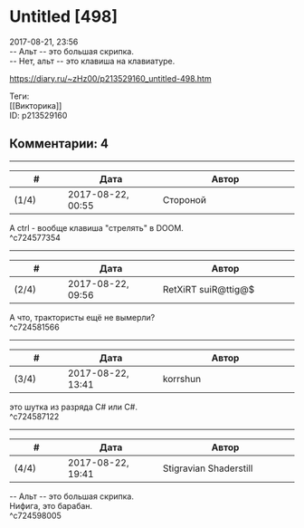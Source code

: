 Untitled [498]
==============

  
2017-08-21, 23:56  
 -- Альт -- это большая скрипка.   
 -- Нет, альт -- это клавиша на клавиатуре.   
  
<https://diary.ru/~zHz00/p213529160_untitled-498.htm>  
  
Теги:  
[[Викторика]]  
ID: p213529160  


Комментарии: 4
--------------

  


---



|         #         |              Дата              |                     Автор                     |           ID           |
| --- | --- | --- | --- |
| (1/4) | 2017-08-22, 00:55 | Стороной | c724577354 |

  
 А ctrl - вообще клавиша "стрелять" в DOOM.   
 ^c724577354

---



|         #         |              Дата              |                     Автор                     |           ID           |
| --- | --- | --- | --- |
| (2/4) | 2017-08-22, 09:56 | RetXiRT suiR@ttig@$ | c724581566 |

  
  А что, трактористы ещё не вымерли?    
 ^c724581566

---



|         #         |              Дата              |                     Автор                     |           ID           |
| --- | --- | --- | --- |
| (3/4) | 2017-08-22, 13:41 | korrshun | c724587122 |

  
 это шутка из разряда C# или C#.   
 ^c724587122

---



|         #         |              Дата              |                     Автор                     |           ID           |
| --- | --- | --- | --- |
| (4/4) | 2017-08-22, 19:41 | Stigravian Shaderstill | c724598005 |

  
  -- Альт -- это большая скрипка.    
 Нифига, это барабан.   
 ^c724598005